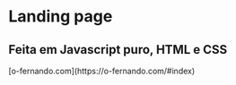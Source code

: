 <h1>Landing page</h1>
<h2>Feita em Javascript puro, HTML e CSS</h2>
[o-fernando.com](https://o-fernando.com/#index)

